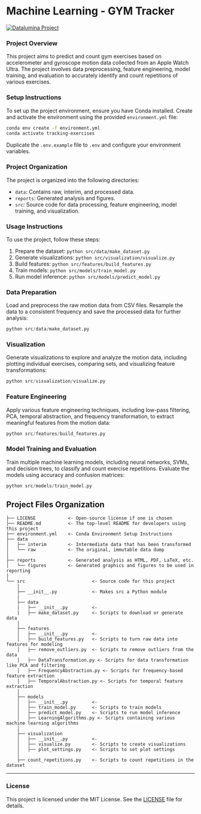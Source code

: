 # Machine Learning - GYM Tracker  

<a target="_blank" href="https://datalumina.com/">
    <img src="https://img.shields.io/badge/Datalumina-Project%20Template-2856f7" alt="Datalumina Project" />
</a>

### Project Overview
This project aims to predict and count gym exercises based on accelerometer and gyroscope motion data collected from an Apple Watch Ultra. The project involves data preprocessing, feature engineering, model training, and evaluation to accurately identify and count repetitions of various exercises.

### Setup Instructions
To set up the project environment, ensure you have Conda installed. Create and activate the environment using the provided `environment.yml` file:
```bash
conda env create -f environment.yml
conda activate tracking-exercises
```
Duplicate the `.env.example` file to `.env` and configure your environment variables.

### Project Organization
The project is organized into the following directories:
- `data`: Contains raw, interim, and processed data.
- `reports`: Generated analysis and figures.
- `src`: Source code for data processing, feature engineering, model training, and visualization.

### Usage Instructions
To use the project, follow these steps:
1. Prepare the dataset: `python src/data/make_dataset.py`
2. Generate visualizations: `python src/visualization/visualize.py`
3. Build features: `python src/features/build_features.py`
4. Train models: `python src/models/train_model.py`
5. Run model inference: `python src/models/predict_model.py`


### Data Preparation
Load and preprocess the raw motion data from CSV files. Resample the data to a consistent frequency and save the processed data for further analysis:
```python
python src/data/make_dataset.py
```

### Visualization
Generate visualizations to explore and analyze the motion data, including plotting individual exercises, comparing sets, and visualizing feature transformations:
```python
python src/visualization/visualize.py
```

### Feature Engineering
Apply various feature engineering techniques, including low-pass filtering, PCA, temporal abstraction, and frequency transformation, to extract meaningful features from the motion data:
```python
python src/features/build_features.py
```

### Model Training and Evaluation
Train multiple machine learning models, including neural networks, SVMs, and decision trees, to classify and count exercise repetitions. Evaluate the models using accuracy and confusion matrices:
```python
python src/models/train_model.py
```


## Project Files Organization

```
├── LICENSE            <- Open-source license if one is chosen
├── README.md          <- The top-level README for developers using this project
├── environment.yml    <- Conda Environment Setup Instructions
├── data
│   ├── interim        <- Intermediate data that has been transformed
│   └── raw            <- The original, immutable data dump
│
├── reports            <- Generated analysis as HTML, PDF, LaTeX, etc.
│   └── figures        <- Generated graphics and figures to be used in reporting
│
└── src                         <- Source code for this project
    │
    ├── __init__.py             <- Makes src a Python module
    |
    ├── data
    |   ├── __init__.py         <- 
    |   ├── make_dataset.py     <- Scripts to download or generate data
    |
    ├── features
    │   ├── __init__.py         <- 
    │   ├── build_features.py   <- Scripts to turn raw data into features for modeling
    │   ├── remove_outliers.py  <- Scripts to remove outliers from the data
    │   ├── DataTransformation.py <- Scripts for data transformation like PCA and filtering
    │   ├── FrequencyAbstraction.py <- Scripts for frequency-based feature extraction
    │   ├── TemporalAbstraction.py <- Scripts for temporal feature extraction
    │
    ├── models
    │   ├── __init__.py         <- 
    │   ├── train_model.py      <- Scripts to train models
    │   ├── predict_model.py    <- Scripts to run model inference
    │   ├── LearningAlgorithms.py <- Scripts containing various machine learning algorithms
    │
    ├── visualization
    │   ├── __init__.py         <- 
    │   ├── visualize.py        <- Scripts to create visualizations
    │   ├── plot_settings.py    <- Scripts to set plot settings
    │
    ├── count_repetitions.py    <- Scripts to count repetitions in the dataset  
```
-------

### License
This project is licensed under the MIT License. See the [LICENSE](LICENSE) file for details.